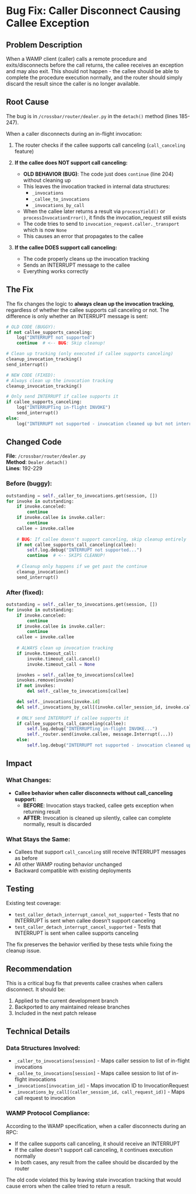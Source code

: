 # Bug Fix: Caller Disconnect Causing Callee Exception

## Problem Description

When a WAMP client (caller) calls a remote procedure and exits/disconnects before the call returns, the callee receives an exception and may also exit. This should not happen - the callee should be able to complete the procedure execution normally, and the router should simply discard the result since the caller is no longer available.

## Root Cause

The bug is in `/crossbar/router/dealer.py` in the `detach()` method (lines 185-247).

When a caller disconnects during an in-flight invocation:

1. The router checks if the callee supports call canceling (`call_canceling` feature)
2. **If the callee does NOT support call canceling:**
   - **OLD BEHAVIOR (BUG)**: The code just does `continue` (line 204) without cleaning up
   - This leaves the invocation tracked in internal data structures:
     - `_invocations`
     - `_callee_to_invocations`
     - `_invocations_by_call`
   - When the callee later returns a result via `processYield()` or `processInvocationError()`, it finds the invocation_request still exists
   - The code tries to send to `invocation_request.caller._transport` which is now `None`
   - This causes an error that propagates to the callee

3. **If the callee DOES support call canceling:**
   - The code properly cleans up the invocation tracking
   - Sends an INTERRUPT message to the callee
   - Everything works correctly

## The Fix

The fix changes the logic to **always clean up the invocation tracking**, regardless of whether the callee supports call canceling or not. The difference is only whether an INTERRUPT message is sent:

```python
# OLD CODE (BUGGY):
if not callee_supports_canceling:
    log("INTERRUPT not supported")
    continue  # <-- BUG: Skip cleanup!

# Clean up tracking (only executed if callee supports canceling)
cleanup_invocation_tracking()
send_interrupt()
```

```python
# NEW CODE (FIXED):
# Always clean up the invocation tracking
cleanup_invocation_tracking()

# Only send INTERRUPT if callee supports it
if callee_supports_canceling:
    log("INTERRUPTing in-flight INVOKE")
    send_interrupt()
else:
    log("INTERRUPT not supported - invocation cleaned up but not interrupted")
```

## Changed Code

**File**: `/crossbar/router/dealer.py`  
**Method**: `Dealer.detach()`  
**Lines**: 192-229

### Before (buggy):
```python
outstanding = self._caller_to_invocations.get(session, [])
for invoke in outstanding:
    if invoke.canceled:
        continue
    if invoke.callee is invoke.caller:
        continue
    callee = invoke.callee
    
    # BUG: If callee doesn't support canceling, skip cleanup entirely
    if not callee_supports_call_canceling(callee):
        self.log.debug("INTERRUPT not supported...")
        continue  # <-- SKIPS CLEANUP!
    
    # Cleanup only happens if we get past the continue
    cleanup_invocation()
    send_interrupt()
```

### After (fixed):
```python
outstanding = self._caller_to_invocations.get(session, [])
for invoke in outstanding:
    if invoke.canceled:
        continue
    if invoke.callee is invoke.caller:
        continue
    callee = invoke.callee
    
    # ALWAYS clean up invocation tracking
    if invoke.timeout_call:
        invoke.timeout_call.cancel()
        invoke.timeout_call = None

    invokes = self._callee_to_invocations[callee]
    invokes.remove(invoke)
    if not invokes:
        del self._callee_to_invocations[callee]

    del self._invocations[invoke.id]
    del self._invocations_by_call[(invoke.caller_session_id, invoke.call.request)]
    
    # ONLY send INTERRUPT if callee supports it
    if callee_supports_call_canceling(callee):
        self.log.debug("INTERRUPTing in-flight INVOKE...")
        self._router.send(invoke.callee, message.Interrupt(...))
    else:
        self.log.debug("INTERRUPT not supported - invocation cleaned up but not interrupted")
```

## Impact

### What Changes:
- **Callee behavior when caller disconnects without call_canceling support:**
  - **BEFORE**: Invocation stays tracked, callee gets exception when returning result
  - **AFTER**: Invocation is cleaned up silently, callee can complete normally, result is discarded

### What Stays the Same:
- Callees that support `call_canceling` still receive INTERRUPT messages as before
- All other WAMP routing behavior unchanged
- Backward compatible with existing deployments

## Testing

Existing test coverage:
- `test_caller_detach_interrupt_cancel_not_supported` - Tests that no INTERRUPT is sent when callee doesn't support canceling
- `test_caller_detach_interrupt_cancel_supported` - Tests that INTERRUPT is sent when callee supports canceling

The fix preserves the behavior verified by these tests while fixing the cleanup issue.

## Recommendation

This is a critical bug fix that prevents callee crashes when callers disconnect. It should be:
1. Applied to the current development branch
2. Backported to any maintained release branches
3. Included in the next patch release

## Technical Details

### Data Structures Involved:
- `_caller_to_invocations[session]` - Maps caller session to list of in-flight invocations
- `_callee_to_invocations[session]` - Maps callee session to list of in-flight invocations
- `_invocations[invocation_id]` - Maps invocation ID to InvocationRequest
- `_invocations_by_call[(caller_session_id, call_request_id)]` - Maps call request to invocation

### WAMP Protocol Compliance:
According to the WAMP specification, when a caller disconnects during an RPC:
- If the callee supports call canceling, it should receive an INTERRUPT
- If the callee doesn't support call canceling, it continues execution normally
- In both cases, any result from the callee should be discarded by the router

The old code violated this by leaving stale invocation tracking that would cause errors when the callee tried to return a result.
